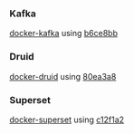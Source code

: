 ### Kafka

[docker-kafka](https://github.com/krisgeus/docker-kafka/tree/master) using [b6ce8bb](https://github.com/krisgeus/docker-kafka/tree/b6ce8bbb6fad10ed34ff0cbd075a662bd0f4d173)

### Druid

[docker-druid](https://github.com/druid-io/docker-druid) using [80ea3a8](https://github.com/druid-io/docker-druid/tree/80ea3a860a0460303fc615d55ff3836549b3bae2)

### Superset

[docker-superset](https://github.com/Fokko/docker-superset.git) using [c12f1a2](https://github.com/Fokko/docker-superset/tree/c12f1a2545e523b351da82e6bf3fc33d12a97a2e)
